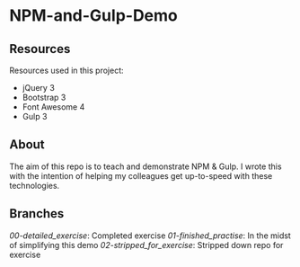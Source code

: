 # NPM-and-Gulp-Demo

## Resources
Resources used in this project:
* jQuery 3
* Bootstrap 3
* Font Awesome 4
* Gulp 3

## About
The aim of this repo is to teach and demonstrate NPM & Gulp.
I wrote this with the intention of helping my colleagues get up-to-speed with these technologies.

## Branches
*00-detailed_exercise*: Completed exercise
*01-finished_practise*: In the midst of simplifying this demo
*02-stripped_for_exercise*: Stripped down repo for exercise
